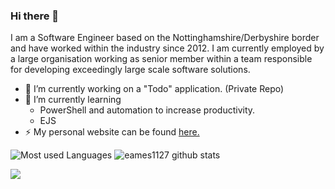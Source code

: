 ### Hi there 👋

<!--
**eames1127/eames1127** is a ✨ _special_ ✨ repository because its `README.md` (this file) appears on your GitHub profile.

Here are some ideas to get you started:

- 🔭 I’m currently working on ...
- 🌱 I’m currently learning ...
- 👯 I’m looking to collaborate on ...
- 🤔 I’m looking for help with ...
- 💬 Ask me about ...
- 📫 How to reach me: ...
- 😄 Pronouns: ...
- ⚡ Fun fact: ...
-->

I am a Software Engineer based on the Nottinghamshire/Derbyshire border and have worked within the industry since 2012. I am currently employed by a large organisation working as senior member within a team responsible for developing exceedingly large scale software solutions.

- 🔭 I’m currently working on a "Todo" application. (Private Repo)
- 🌱 I’m currently learning 
  * PowerShell and automation to increase productivity.
  * EJS
- ⚡ My personal website can be found [here.](https://daeames.com)

![Most used Languages](https://github-readme-stats.vercel.app/api/top-langs/?username=eames1127&theme=merko)
![eames1127 github stats](https://github-readme-stats.vercel.app/api?username=eames1127&theme=merko&show_icons=true)

[<img src="https://img.shields.io/badge/linkedin-%230077B5.svg?&style=for-the-badge&logo=linkedin&logoColor=white" />](https://www.linkedin.com/in/danieleames1/)
